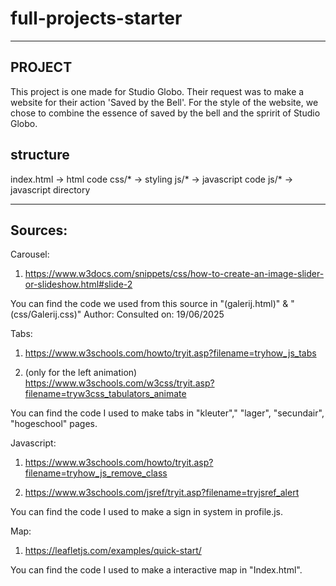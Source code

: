 # full-projects-starter

----------
PROJECT
----------

This project is one made for Studio Globo. Their request was to make a website for their action 'Saved by the Bell'. For the style of the website, we chose to combine the essence of saved by the bell and the spririt of Studio Globo.

## structure

index.html -> html code
css/* -> styling
js/* -> javascript code
js/* -> javascript directory


------
Sources:
------

Carousel:

1. https://www.w3docs.com/snippets/css/how-to-create-an-image-slider-or-slideshow.html#slide-2

You can find the code we used from this source in "(galerij.html)" & "(css/Galerij.css)"
Author: 
Consulted on: 19/06/2025


Tabs:

1. https://www.w3schools.com/howto/tryit.asp?filename=tryhow_js_tabs

2. (only for the left animation) https://www.w3schools.com/w3css/tryit.asp?filename=tryw3css_tabulators_animate

You can find the code I used to make tabs in "kleuter"," "lager", "secundair", "hogeschool" pages.

Javascript: 

1. https://www.w3schools.com/howto/tryit.asp?filename=tryhow_js_remove_class

2. https://www.w3schools.com/jsref/tryit.asp?filename=tryjsref_alert

You can find the code I used to make a sign in system in profile.js.


Map: 

1. https://leafletjs.com/examples/quick-start/

You can find the code I used to make a interactive map in "Index.html".